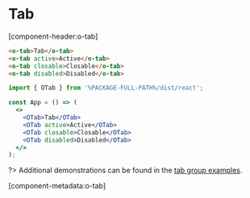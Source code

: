 # Tab

[component-header:o-tab]

```html preview
<o-tab>Tab</o-tab>
<o-tab active>Active</o-tab>
<o-tab closable>Closable</o-tab>
<o-tab disabled>Disabled</o-tab>
```

```jsx react
import { OTab } from '%PACKAGE-FULL-PATH%/dist/react';

const App = () => (
  <>
    <OTab>Tab</OTab>
    <OTab active>Active</OTab>
    <OTab closable>Closable</OTab>
    <OTab disabled>Disabled</OTab>
  </>
);
```

?> Additional demonstrations can be found in the [tab group examples](/components/tab-group).

[component-metadata:o-tab]
